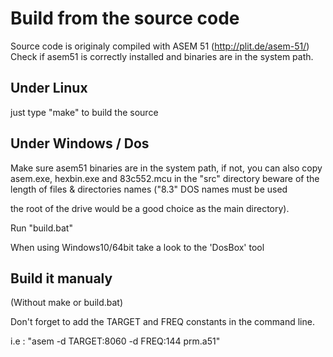 Build from the source code 
==========================
Source code is originaly compiled with ASEM 51 (http://plit.de/asem-51/)
Check if asem51 is correctly installed and binaries are in the system path.

Under Linux
-----------

just type "make" to build the source
    
Under Windows / Dos
-------------------

Make sure asem51 binaries are in the system path, if not, you can also copy asem.exe, hexbin.exe and 83c552.mcu in the "src" directory
 beware of the length of files & directories names ("8.3" DOS names must be used
 
the root of the drive would be a good choice as the main directory).

Run "build.bat"

When using Windows10/64bit take a look to the 'DosBox' tool
 
Build it manualy 
----------------
(Without make or build.bat)

Don't forget to add the TARGET and FREQ constants in the command line.

i.e : "asem -d TARGET:8060 -d FREQ:144 prm.a51"